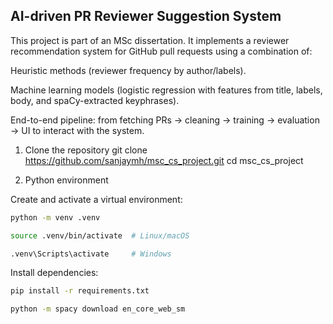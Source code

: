 ## AI-driven PR Reviewer Suggestion System

This project is part of an MSc dissertation. It implements a reviewer recommendation system for GitHub pull requests using a combination of:

Heuristic methods (reviewer frequency by author/labels).

Machine learning models (logistic regression with features from title, labels, body, and spaCy-extracted keyphrases).

End-to-end pipeline: from fetching PRs → cleaning → training → evaluation → UI to interact with the system.


1. Clone the repository
git clone https://github.com/sanjaymh/msc_cs_project.git
cd msc_cs_project

2. Python environment

Create and activate a virtual environment:

```bash
python -m venv .venv

source .venv/bin/activate  # Linux/macOS

.venv\Scripts\activate     # Windows
```


Install dependencies:
```bash
pip install -r requirements.txt

python -m spacy download en_core_web_sm
```
